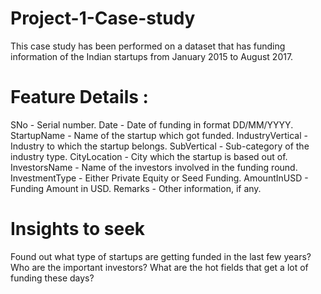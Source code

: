 # Project-1-Case-study
This case study has been performed on a dataset that has funding information of the Indian startups from January 2015 to August 2017.
# Feature Details :
SNo - Serial number.
Date - Date of funding in format DD/MM/YYYY. 
StartupName - Name of the startup which got funded.
IndustryVertical - Industry to which the startup belongs.
SubVertical - Sub-category of the industry type.
CityLocation - City which the startup is based out of.
InvestorsName - Name of the investors involved in the funding round.
InvestmentType - Either Private Equity or Seed Funding.
AmountInUSD - Funding Amount in USD.
Remarks - Other information, if any.
# Insights to seek
Found out what type of startups are getting funded in the last few years?
Who are the important investors?
What are the hot fields that get a lot of funding these days?
